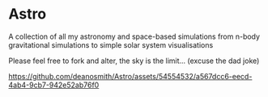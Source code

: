 # Astro
A collection of all my astronomy and space-based simulations from n-body gravitational simulations to simple solar system visualisations

Please feel free to fork and alter, the sky is the limit... (excuse the dad joke)


https://github.com/deanosmith/Astro/assets/54554532/a567dcc6-eecd-4ab4-9cb7-942e52ab76f0
